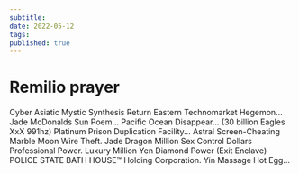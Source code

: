 ```yaml
---
subtitle:
date: 2022-05-12
tags:
published: true
---
```


# Remilio prayer 

Cyber Asiatic Mystic Synthesis Return Eastern Technomarket Hegemon... Jade McDonalds Sun Poem... Pacific Ocean Disappear... (30 billion Eagles XxX 991hz) Platinum Prison Duplication Facility... Astral Screen-Cheating Marble Moon Wire Theft. Jade Dragon Million Sex Control Dollars Professional Power. Luxury Million Yen Diamond Power (Exit Enclave) POLICE STATE BATH HOUSE™ Holding Corporation. Yin Massage Hot Egg...

